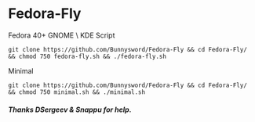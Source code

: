 # Fedora-Fly
Fedora 40+ GNOME \ KDE Script
```
git clone https://github.com/Bunnysword/Fedora-Fly && cd Fedora-Fly/ && chmod 750 fedora-fly.sh && ./fedora-fly.sh
```
Minimal
```
git clone https://github.com/Bunnysword/Fedora-Fly && cd Fedora-Fly/ && chmod 750 minimal.sh && ./minimal.sh
```

##### Thanks DSergeev & Snappu for help.
